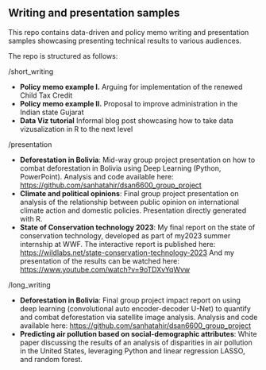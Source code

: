 ## Writing and presentation samples


This repo contains data-driven and policy memo writing and presentation samples showcasing presenting technical results to various audiences. 

The repo is structured as follows:

/short_writing
  - **Policy memo example I.** Arguing for implementation of the renewed Child Tax Credit 
  - **Policy memo example II.** Proposal to improve administration in the Indian state Gujarat
  - **Data Viz tutorial** Informal blog post showcasing how to take data vizusalization in R to the next level


/presentation
  - **Deforestation in Bolivia**: Mid-way group project presentation on how to combat deforestation in Bolivia using Deep Learning (Python, PowerPoint). Analysis and code available here: https://github.com/sanhatahir/dsan6600_group_project
  - **Climate and political opinions**: Final group project presentation on analysis of the relationship between public opinion on international climate action and domestic policies. Presentation directly generated with R.
  - **State of Conservation technology 2023**: My final report on the state of conservation technology, developed as part of my2023 summer internship at WWF. The interactive report is published here: https://wildlabs.net/state-conservation-technology-2023 And my presentation of the results can be watched here: https://www.youtube.com/watch?v=9oTDXvYqWvw 


/long_writing
  - **Deforestation in Bolivia**: Final group project impact report on using deep learning (convolutional auto encoder-decoder U-Net) to quantify and combat deforestation via satellite image analysis. Analysis and code available here: https://github.com/sanhatahir/dsan6600_group_project
  - **Predicting air pollution based on social-demographic attributes**: White paper discussing the results of an analysis of disparities in air pollution in the United States, leveraging Python and linear regression LASSO, and random forest.
